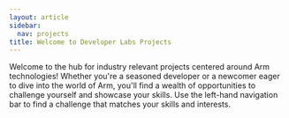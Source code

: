```yaml
---
layout: article
sidebar:
  nav: projects
title: Welcome to Developer Labs Projects
---
```


Welcome to the hub for industry relevant projects centered around Arm technologies! Whether you're a seasoned developer or a newcomer eager to dive into the world of Arm, you'll find a wealth of opportunities to challenge yourself and showcase your skills. Use the left-hand navigation bar to find a challenge that matches your skills and interests.